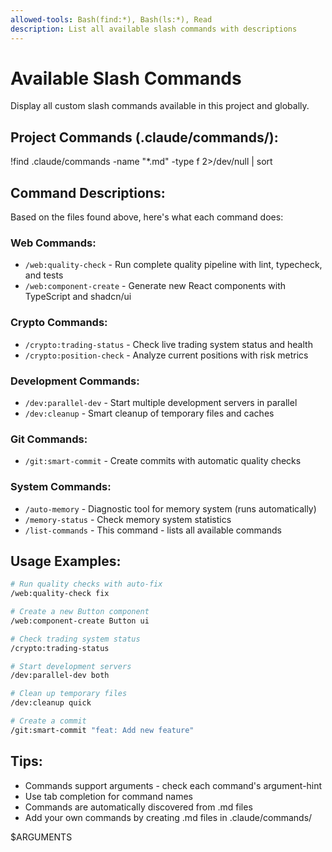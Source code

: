 ```yaml
---
allowed-tools: Bash(find:*), Bash(ls:*), Read
description: List all available slash commands with descriptions
---
```


# Available Slash Commands

Display all custom slash commands available in this project and globally.

## Project Commands (.claude/commands/):

!find .claude/commands -name "*.md" -type f 2>/dev/null | sort

## Command Descriptions:

Based on the files found above, here's what each command does:

### Web Commands:
- `/web:quality-check` - Run complete quality pipeline with lint, typecheck, and tests
- `/web:component-create` - Generate new React components with TypeScript and shadcn/ui

### Crypto Commands:
- `/crypto:trading-status` - Check live trading system status and health
- `/crypto:position-check` - Analyze current positions with risk metrics

### Development Commands:
- `/dev:parallel-dev` - Start multiple development servers in parallel
- `/dev:cleanup` - Smart cleanup of temporary files and caches

### Git Commands:
- `/git:smart-commit` - Create commits with automatic quality checks

### System Commands:
- `/auto-memory` - Diagnostic tool for memory system (runs automatically)
- `/memory-status` - Check memory system statistics
- `/list-commands` - This command - lists all available commands

## Usage Examples:

```bash
# Run quality checks with auto-fix
/web:quality-check fix

# Create a new Button component
/web:component-create Button ui

# Check trading system status
/crypto:trading-status

# Start development servers
/dev:parallel-dev both

# Clean up temporary files
/dev:cleanup quick

# Create a commit
/git:smart-commit "feat: Add new feature"
```

## Tips:
- Commands support arguments - check each command's argument-hint
- Use tab completion for command names
- Commands are automatically discovered from .md files
- Add your own commands by creating .md files in .claude/commands/

$ARGUMENTS